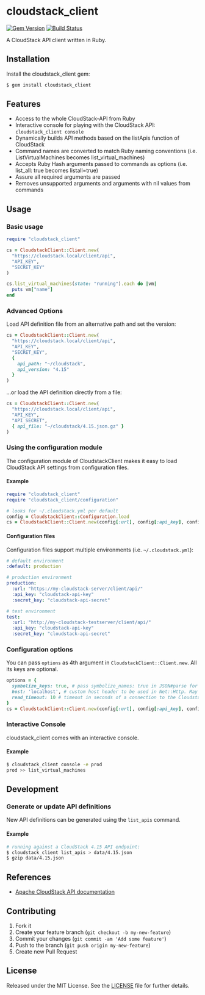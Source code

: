 # cloudstack_client

[![Gem Version](https://badge.fury.io/rb/cloudstack_client.png)](http://badge.fury.io/rb/cloudstack_client)
 [![Build Status](https://travis-ci.com/niwo/cloudstack_client.svg?branch=master)](https://travis-ci.com/niwo/cloudstack_client)

A CloudStack API client written in Ruby.

## Installation

Install the cloudstack_client gem:

```bash
$ gem install cloudstack_client
```

## Features

- Access to the whole CloudStack-API from Ruby
- Interactive console for playing with the CloudStack API: ```cloudstack_client console```
- Dynamically builds API methods based on the listApis function of CloudStack
- Command names are converted to match Ruby naming conventions (i.e. ListVirtualMachines becomes list_virtual_machines)
- Accepts Ruby Hash arguments passed to commands as options (i.e. list_all: true becomes listall=true)
- Assure all required arguments are passed
- Removes unsupported arguments and arguments with nil values from commands

## Usage

### Basic usage

```ruby
require "cloudstack_client"

cs = CloudstackClient::Client.new(
  "https://cloudstack.local/client/api",
  "API_KEY",
  "SECRET_KEY"
)

cs.list_virtual_machines(state: "running").each do |vm|
  puts vm["name"]
end
```

### Advanced Options

Load API definition file from an alternative path and set the version:

```ruby
cs = CloudstackClient::Client.new(
  "https://cloudstack.local/client/api",
  "API_KEY",
  "SECRET_KEY",
  {
    api_path: "~/cloudstack",
    api_version: "4.15"
  }
)
```

...or load the API definition directly from a file:

```ruby
cs = CloudstackClient::Client.new(
  "https://cloudstack.local/client/api",
  "API_KEY",
  "API_SECRET",
  { api_file: "~/cloudstack/4.15.json.gz" }
)
```

### Using the configuration module

The configuration module of CloudstackClient makes it easy to load CloudStack API settings from configuration files.

#### Example

```ruby
require "cloudstack_client"
require "cloudstack_client/configuration"

# looks for ~/.cloudstack.yml per default
config = CloudstackClient::Configuration.load
cs = CloudstackClient::Client.new(config[:url], config[:api_key], config[:secret_key])
```

#### Configuration files

Configuration files support multiple environments (i.e. `~/.cloudstack.yml`):

```yaml
# default environment
:default: production

# production environment
production:
  :url: "https://my-cloudstack-server/client/api/"
  :api_key: "cloudstack-api-key"
  :secret_key: "cloudstack-api-secret"

# test environment
test:
  :url: "http://my-cloudstack-testserver/client/api/"
  :api_key: "cloudstack-api-key"
  :secret_key: "cloudstack-api-secret"
```

### Configuration options
You can pass `options` as 4th argument in `CloudstackClient::Client.new`. All its keys are optional.

```ruby
options = {
  symbolize_keys: true, # pass symbolize_names: true in JSON#parse for Cloudstack responses, default: false
  host: 'localhost', # custom host header to be used in Net::Http. May be useful when Cloudstack is set up locally via docker (i.e. Cloudstack-simulator), default: parsed from config[:url] via Net::Http
  read_timeout: 10 # timeout in seconds of a connection to the Cloudstack, default: 60
}
cs = CloudstackClient::Client.new(config[:url], config[:api_key], config[:secret_key], options)
```

### Interactive Console

cloudstack_client comes with an interactive console.

#### Example

```bash
$ cloudstack_client console -e prod
prod >> list_virtual_machines
```

## Development

### Generate or update API definitions

New API definitions can be generated using the `list_apis` command.

#### Example

```bash
# running against a CloudStack 4.15 API endpoint:
$ cloudstack_client list_apis > data/4.15.json
$ gzip data/4.15.json
```

## References

- [Apache CloudStack API documentation](http://cloudstack.apache.org/api/apidocs-4.15/)

## Contributing

1. Fork it
2. Create your feature branch (`git checkout -b my-new-feature`)
3. Commit your changes (`git commit -am 'Add some feature'`)
4. Push to the branch (`git push origin my-new-feature`)
5. Create new Pull Request

## License

Released under the MIT License. See the [LICENSE](https://raw.github.com/niwo/cloudstack_client/master/LICENSE.txt) file for further details.
